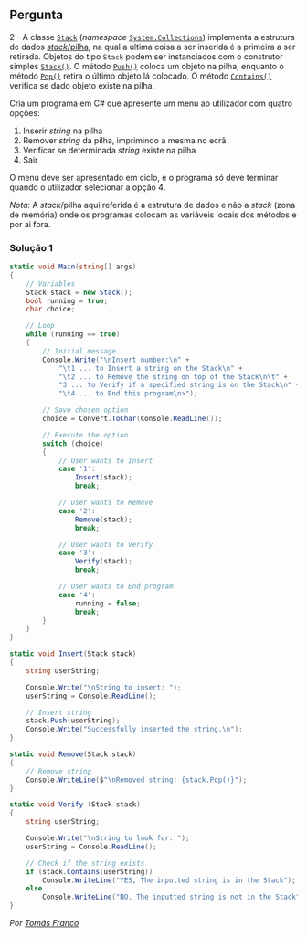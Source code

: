 ## Pergunta

2 - A classe
[`Stack`](https://docs.microsoft.com/dotnet/api/system.collections.stack)
(_namespace_
[`System.Collections`](https://docs.microsoft.com/dotnet/api/system.collections))
implementa a estrutura de dados
[_stack_/pilha](https://en.wikipedia.org/wiki/Stack_(abstract_data_type)),
na qual a última coisa a ser inserida é a primeira a ser retirada. Objetos do
tipo `Stack` podem ser instanciados com o construtor simples
[`Stack()`](https://docs.microsoft.com/dotnet/api/system.collections.stack.-ctor#System_Collections_Stack__ctor).
O método
[`Push()`](https://docs.microsoft.com/dotnet/api/system.collections.stack.push)
coloca um objeto na pilha, enquanto o método
[`Pop()`](https://docs.microsoft.com/dotnet/api/system.collections.stack.pop)
retira o último objeto lá colocado. O método
[`Contains()`](https://docs.microsoft.com/dotnet/api/system.collections.stack.contains)
verifica se dado objeto existe na pilha.

Cria um programa em C# que apresente um menu ao utilizador com quatro opções:

1. Inserir _string_ na pilha
2. Remover _string_ da pilha, imprimindo a mesma no ecrã
3. Verificar se determinada _string_ existe na pilha
4. Sair

O menu deve ser apresentado em ciclo, e o programa só deve terminar quando o
utilizador selecionar a opção 4.

_Nota:_ A _stack_/pilha aqui referida é a estrutura de dados e não a
_stack_ (zona de memória) onde os programas colocam as variáveis locais dos
métodos e por ai fora.

### Solução 1

```cs
static void Main(string[] args)
{
    // Variables
    Stack stack = new Stack();
    bool running = true;
    char choice;

    // Loop
    while (running == true)
    {
        // Initial message
        Console.Write("\nInsert number:\n" +
            "\t1 ... to Insert a string on the Stack\n" +
            "\t2 ... to Remove the string on top of the Stack\n\t" +
            "3 ... to Verify if a specified string is on the Stack\n" +
            "\t4 ... to End this program\n>");

        // Save chosen option
        choice = Convert.ToChar(Console.ReadLine());

        // Execute the option
        switch (choice)
        {
            // User wants to Insert
            case '1':
                Insert(stack);
                break;

            // User wants to Remove
            case '2':
                Remove(stack);
                break;

            // User wants to Verify
            case '3':
                Verify(stack);
                break;

            // User wants to End program
            case '4':
                running = false;
                break;
        }
    }
}

static void Insert(Stack stack)
{
    string userString;

    Console.Write("\nString to insert: ");
    userString = Console.ReadLine();

    // Insert string
    stack.Push(userString);
    Console.Write("Successfully inserted the string.\n");
}

static void Remove(Stack stack)
{
    // Remove string
    Console.WriteLine($"\nRemoved string: {stack.Pop()}");
}

static void Verify (Stack stack)
{
    string userString;

    Console.Write("\nString to look for: ");
    userString = Console.ReadLine();

    // Check if the string exists
    if (stack.Contains(userString))
        Console.WriteLine("YES, The inputted string is in the Stack");
    else
        Console.WriteLine("NO, The inputted string is not in the Stack");
}
```

*Por [Tomás Franco](https://github.com/ThomasFranque)*
